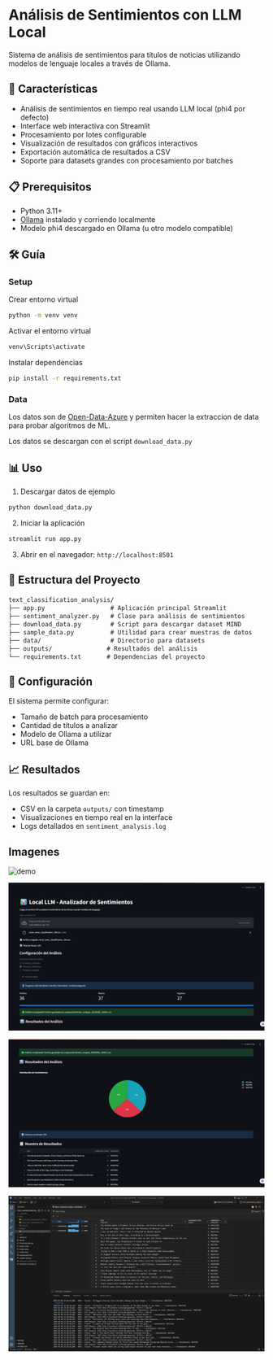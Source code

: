 # Análisis de Sentimientos con LLM Local

Sistema de análisis de sentimientos para títulos de noticias utilizando modelos de lenguaje locales a través de Ollama.

## 🚀 Características

- Análisis de sentimientos en tiempo real usando LLM local (phi4 por defecto)
- Interface web interactiva con Streamlit
- Procesamiento por lotes configurable
- Visualización de resultados con gráficos interactivos
- Exportación automática de resultados a CSV
- Soporte para datasets grandes con procesamiento por batches

## 📋 Prerequisitos

- Python 3.11+
- [Ollama](https://ollama.ai/) instalado y corriendo localmente
- Modelo phi4 descargado en Ollama (u otro modelo compatible)

## 🛠️ Guía

### Setup

Crear entorno virtual
```bash
python -m venv venv
```
Activar el entorno virtual
```bash
venv\Scripts\activate
```

Instalar dependencias
```bash
pip install -r requirements.txt
```

### Data

Los datos son de [Open-Data-Azure](https://learn.microsoft.com/en-us/azure/open-datasets/dataset-microsoft-news?tabs=azureml-opendatasets) y permiten hacer la extraccion de data para probar algoritmos de ML.

Los datos se descargan con el script `download_data.py`

## 📊 Uso

1. Descargar datos de ejemplo
```bash
python download_data.py
```

2. Iniciar la aplicación
```bash
streamlit run app.py
```

3. Abrir en el navegador: `http://localhost:8501`

## 📁 Estructura del Proyecto

```
text_classification_analysis/
├── app.py                  # Aplicación principal Streamlit
├── sentiment_analyzer.py   # Clase para análisis de sentimientos
├── download_data.py        # Script para descargar dataset MIND
├── sample_data.py          # Utilidad para crear muestras de datos
├── data/                   # Directorio para datasets
├── outputs/               # Resultados del análisis
└── requirements.txt       # Dependencias del proyecto
```

## 🔧 Configuración

El sistema permite configurar:
- Tamaño de batch para procesamiento
- Cantidad de títulos a analizar
- Modelo de Ollama a utilizar
- URL base de Ollama

## 📈 Resultados

Los resultados se guardan en:
- CSV en la carpeta `outputs/` con timestamp
- Visualizaciones en tiempo real en la interface
- Logs detallados en `sentiment_analysis.log`

## Imagenes

![demo](/assets/images/llm-classifier.gif)

![demo](/assets/images/image1.png)

![demo](/assets/images/image2.png)

![demo](/assets/images/image3.png)